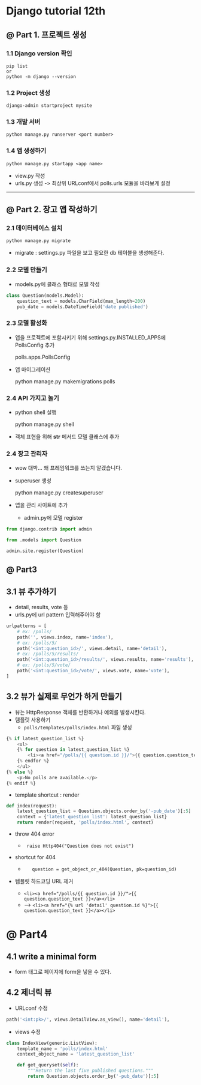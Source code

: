 # Django tutorial 12th

## @ Part 1. 프로젝트 생성
### 1.1 Django version 확인
    pip list
    or
    python -m django --version

### 1.2 Project 생성
    django-admin startproject mysite

### 1.3 개발 서버 
    python manage.py runserver <port number>

### 1.4 앱 생성하기
    python manage.py startapp <app name>
   
- view.py 작성
- urls.py 생성 -> 최상위 URLconf에서 polls.urls 모듈을 바라보게 설정

<hr/>


## @ Part 2. 장고 앱 작성하기
### 2.1 데이터베이스 설치
    python manage.py migrate
- migrate : settings.py 파일을 보고 필요한 db 테이블을 생성해준다.

### 2.2 모델 만들기
- models.py에 클래스 형태로 모델 작성 
```python
class Question(models.Model):
    question_text = models.CharField(max_length=200)
    pub_date = models.DateTimeField('date published')
```
### 2.3 모델 활성화
- 앱을 프로젝트에 포함시키기 위해 settings.py.INSTALLED_APPS에 PollsConfig 추가


     polls.apps.PollsConfig
- 앱 마이그레이션


    python manage.py makemigrations polls
    
### 2.4 API 가지고 놀기
- python shell 실행   
    
    
    python manage.py shell
- 객체 표현을 위해 __str__ 메서드 모델 클래스에 추가

### 2.4 장고 관리자
- wow 대박... 왜 프레임워크를 쓰는지 알겠습니다.
- superuser 생성

    
    python manage.py createsuperuser
- 앱을 관리 사이트에 추가
    - admin.py에 모델 register
```python
from django.contrib import admin

from .models import Question

admin.site.register(Question)
```

## @ Part3

## 3.1 뷰 추가하기
- detail, results, vote 등
- urls.py에 url pattern 입력해주어야 함
```python
urlpatterns = [
    # ex: /polls/
    path('', views.index, name='index'),
    # ex: /polls/5/
    path('<int:question_id>/', views.detail, name='detail'),
    # ex: /polls/5/results/
    path('<int:question_id>/results/', views.results, name='results'),
    # ex: /polls/5/vote/
    path('<int:question_id>/vote/', views.vote, name='vote'),
]
```

## 3.2 뷰가 실제로 무언가 하게 만들기
- 뷰는 HttpResponse 객체를 반환하거나 예외를 발생시킨다.
- 템플릿 사용하기
    - ```polls/templates/polls/index.html``` 파일 생성 
```python
{% if latest_question_list %}
    <ul>
    {% for question in latest_question_list %}
        <li><a href="/polls/{{ question.id }}/">{{ question.question_text }}</a></li>
    {% endfor %}
    </ul>
{% else %}
    <p>No polls are available.</p>
{% endif %}
```
- template shortcut : render
```python
def index(request):
    latest_question_list = Question.objects.order_by('-pub_date')[:5]
    context = {'latest_question_list': latest_question_list}
    return render(request, 'polls/index.html', context)
```

- throw 404 error
    - ``` raise Http404("Question does not exist")``` 

- shortcut for 404
    - ```    question = get_object_or_404(Question, pk=question_id) ```
    
- 템플릿 하드코딩 URL 제거
    - ```<li><a href="/polls/{{ question.id }}/">{{ question.question_text }}</a></li>```
    - --> ``` <li><a href="{% url 'detail' question.id %}">{{ question.question_text }}</a></li> ```

# @ Part4
## 4.1 write a minimal form
- form 태그로 페이지에 form을 넣을 수 있다. 

## 4.2 제너릭 뷰
- URLconf 수정 
```python
path('<int:pk>/', views.DetailView.as_view(), name='detail'),
``` 

- views 수정
```python
class IndexView(generic.ListView):
    template_name = 'polls/index.html'
    context_object_name = 'latest_question_list'

    def get_queryset(self):
        """Return the last five published questions."""
        return Question.objects.order_by('-pub_date')[:5]
```
